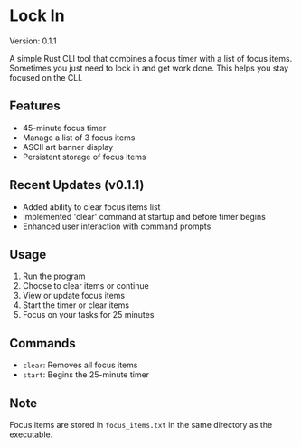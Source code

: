 # Lock In

Version: 0.1.1

A simple Rust CLI tool that combines a focus timer with a list of focus items. Sometimes you just need to lock in and get work done. This helps you stay focused on the CLI.

## Features

- 45-minute focus timer
- Manage a list of 3 focus items
- ASCII art banner display
- Persistent storage of focus items

## Recent Updates (v0.1.1)

- Added ability to clear focus items list
- Implemented 'clear' command at startup and before timer begins
- Enhanced user interaction with command prompts

## Usage

1. Run the program
2. Choose to clear items or continue
3. View or update focus items
4. Start the timer or clear items
5. Focus on your tasks for 25 minutes

## Commands

- `clear`: Removes all focus items
- `start`: Begins the 25-minute timer

## Note

Focus items are stored in `focus_items.txt` in the same directory as the executable.
